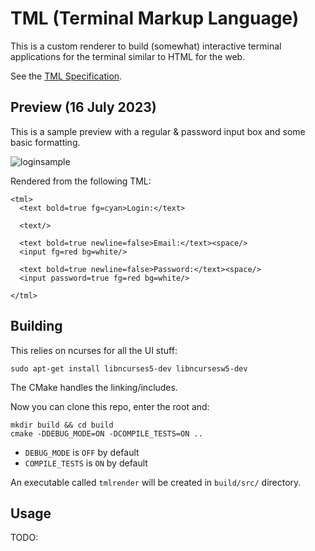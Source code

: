 # TML (Terminal Markup Language)
This is a custom renderer to build (somewhat) interactive terminal applications for the terminal similar to HTML for the web.

See the [TML Specification](tmlspec.md).

## Preview (16 July 2023)
This is a sample preview with a regular & password input box and some basic formatting.

![loginsample](https://github.com/Kiyoshika/tml/assets/49159969/597b0b22-7a0f-4ca9-80c4-28f1fe816761)

Rendered from the following TML:
```text
<tml>
  <text bold=true fg=cyan>Login:</text>

  <text/>

  <text bold=true newline=false>Email:</text><space/>
  <input fg=red bg=white/>

  <text bold=true newline=false>Password:</text><space/>
  <input password=true fg=red bg=white/>

</tml>
```

## Building
This relies on ncurses for all the UI stuff:
```
sudo apt-get install libncurses5-dev libncursesw5-dev
```

The CMake handles the linking/includes.

Now you can clone this repo, enter the root and:
```
mkdir build && cd build
cmake -DDEBUG_MODE=ON -DCOMPILE_TESTS=ON ..
```
* `DEBUG_MODE` is `OFF` by default
* `COMPILE_TESTS` is `ON` by default

An executable called `tmlrender` will be created in `build/src/` directory.

## Usage
TODO:

